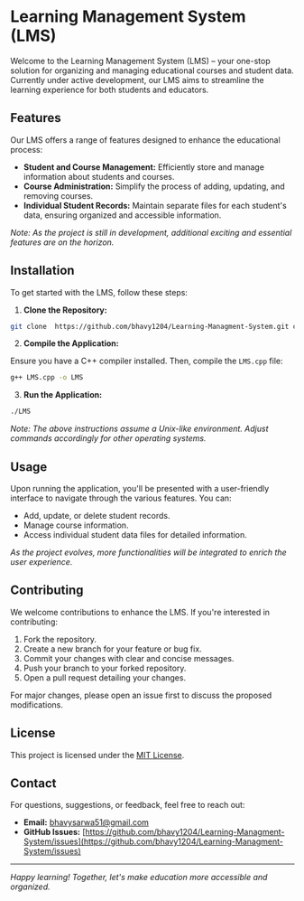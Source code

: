 # Learning Management System (LMS)

Welcome to the Learning Management System (LMS) – your one-stop solution for organizing and managing educational courses and student data. Currently under active development, our LMS aims to streamline the learning experience for both students and educators.

## Features

Our LMS offers a range of features designed to enhance the educational process:

- **Student and Course Management:** Efficiently store and manage information about students and courses.
- **Course Administration:** Simplify the process of adding, updating, and removing courses.
- **Individual Student Records:** Maintain separate files for each student's data, ensuring organized and accessible information.

*Note: As the project is still in development, additional exciting and essential features are on the horizon.*

## Installation

To get started with the LMS, follow these steps:

1. **Clone the Repository:**

```bash 
git clone  https://github.com/bhavy1204/Learning-Managment-System.git cd Learning-Managment-System
``` 

2. **Compile the Application:**

Ensure you have a C++ compiler installed. Then, compile the `LMS.cpp` file:

```bash
g++ LMS.cpp -o LMS
```


3. **Run the Application:**

```bash
./LMS
```


*Note: The above instructions assume a Unix-like environment. Adjust commands accordingly for other operating systems.*

## Usage

Upon running the application, you'll be presented with a user-friendly interface to navigate through the various features. You can:

- Add, update, or delete student records.
- Manage course information.
- Access individual student data files for detailed information.

*As the project evolves, more functionalities will be integrated to enrich the user experience.*

## Contributing

We welcome contributions to enhance the LMS. If you're interested in contributing:

1. Fork the repository.
2. Create a new branch for your feature or bug fix.
3. Commit your changes with clear and concise messages.
4. Push your branch to your forked repository.
5. Open a pull request detailing your changes.

For major changes, please open an issue first to discuss the proposed modifications.

## License

This project is licensed under the [MIT License](LICENSE).

## Contact

For questions, suggestions, or feedback, feel free to reach out:

- **Email:** [bhavysarwa51@gmail.com](mailto:bhavy1204@example.com)
- **GitHub Issues:** [https://github.com/bhavy1204/Learning-Managment-System/issues](https://github.com/bhavy1204/Learning-Managment-System/issues)

---

*Happy learning! Together, let's make education more accessible and organized.*
